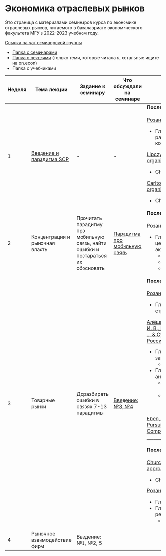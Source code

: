 # Экономика отраслевых рынков

Это страница с материалами семинаров курса по экономике отраслевых рынков, читаемого в бакалавриате экономического факультета МГУ в 2022-2023 учебном году.
 
[Ссылка на чат семианрской группы](https://t.me/+1BNQR2CnvQE0N2Iy)

- [Папка с семинарами](https://github.com/annastavniychuk/IndustrialOrganizationMSU/tree/main/seminars)
- [Папка с лекциями](https://github.com/annastavniychuk/IndustrialOrganizationMSU/tree/main/lectures) (только теми, которые читала я, остальные ищите на on.econ)
- [Папка с учебниками](https://github.com/annastavniychuk/IndustrialOrganizationMSU/tree/main/textbooks)

| **Неделя** |         **Тема лекции**        |                               **Задание к семинару**                               | **Что обсуждали на семинаре** |                                           **Что почитать**                                           |
|----------|------------------------------|----------------------------------------------------------------------------------|-----------------------------|----------------------------------------------------------------------------------------------------|
|      1     | [Введение и парадигма SCP](https://github.com/annastavniychuk/IndustrialOrganizationMSU/blob/main/lectures/01_Intro_lec_11feb.pdf)       | -                                                                                  | -                             | **После лекции:** <br><br> [Розанова Н.М. Теория отраслевых рынков.](https://github.com/annastavniychuk/IndustrialOrganizationMSU/tree/main/textbooks) <ul><li>Глава 4. История и современные тенденции развития экономики отраслевых рынков и конкурентной политик</li></ul> [Lipczynski J., Wilson J. O. S., Goddard J. A. Industrial organization: competition, strategy, policy.](https://github.com/annastavniychuk/IndustrialOrganizationMSU/blob/main/textbooks/Lipczynski_Goddard_Wilson_Industrial%20Organization_%20Competition%2C%20Strategy%20and%20Policy_2017.pdf) <ul><li>Chapter 1. Industrial organization: an introduction</li></ul> [Carlton D. W., Perloff J. M. Modern industrial organization.](https://github.com/annastavniychuk/IndustrialOrganizationMSU/blob/main/textbooks/Perloff_Carlton_Modern%20Industrial%20Organization_2015.pdf) <ul><li>Chapter 1. Overwiev</li></ul>|
|      2     | Концентрация и рыночная власть | Прочитать парадигму про мобильную связь,  найти ошибки и постараться их обосновать  | [Парадигма про мобильную связь](https://github.com/annastavniychuk/IndustrialOrganizationMSU/blob/main/seminars/01_Intro_sem_18feb.pdf)  |**После лекции:** <br><br> [Розанова Н.М. Теория отраслевых рынков.](https://github.com/annastavniychuk/IndustrialOrganizationMSU/tree/main/textbooks) <ul><li>Глава 7. Экономическая теория олигопольного ценообразования и регулирование процессов экономической концентрации <ul><li>7.1. Показатели отраслевой концентрации</li><li>7.2. Показатели рыночной власти фирмы</li><li>7.3. Концентрация и результативность рынка</li></ul> </li></ul>|
|      3     | Товарные рынки                 | Доразбирать ошибки в связях 7-13 парадигмы                                         | [Введение: №3, №4](https://github.com/annastavniychuk/IndustrialOrganizationMSU/blob/main/seminars/02_Intro_sem_25feb.pdf)               | **После лекции:** <br><br> [Розанова Н.М. Теория отраслевых рынков.](https://github.com/annastavniychuk/IndustrialOrganizationMSU/tree/main/textbooks) <ul><li>Глава 1. Методология исследования рыночных структур</li></ul> [Алёшин, Д. А., Артемьев, И. Ю., Башлаков-Николаев, И. В., Борзило, Е. Ю., Гаврилов, Д. А., Золотарев, И. В., ... & Сушкевич, А. Г. (2014). Конкурентное право России.](https://github.com/annastavniychuk/IndustrialOrganizationMSU/blob/main/textbooks/%D0%90%D0%BB%D1%91%D1%88%D0%B8%D0%BD_%D0%9A%D0%BE%D0%BD%D0%BA%D1%83%D1%80%D0%B5%D0%BD%D1%82%D0%BD%D0%BE%D0%B5%20%D0%BF%D1%80%D0%B0%D0%B2%D0%BE%20%D0%A0%D0%BE%D1%81%D1%81%D0%B8%D0%B8_2014.pdf) <ul><li>Глава 3. Основные понятия антимонопольного законодательства. <ul><li>§ 2. Товар и товарный рынок</li></ul></li><li>Глава 4. Определение границ товарного рынка и анализ состояния конкуренции. <ul><li>§ 2. Определение продуктовых и географических границ рынка</li><li>§ 3. Определение состава участников рынка, расчет объема рынка и долей хозяйствующих субъектов на рынке</li></ul> </li></ul> [Eben, M. (2021). The Antitrust Market Does Not Exist: Pursuit of Objectivity in a Purposive Process. Journal of Competition Law & Economics, 17(3), 586-619.](https://doi.org/10.1093/joclec/nhab001) <br>____________________________________________________________<br> <br> **После семинара:** <br><br> [Church J. R., Ware R. Industrial organization: a strategic approach.](https://github.com/annastavniychuk/IndustrialOrganizationMSU/blob/main/textbooks/Church_Ware_Industrial%20Organization_A%20Strategic%20Approach_2000.pdf) <ul><li>Chapter 2, part 4. Market power</li></ul> [Розанова Н.М. Теория отраслевых рынков.](https://github.com/annastavniychuk/IndustrialOrganizationMSU/tree/main/textbooks) <ul><li>Глава 6. Анализ отраслей естественной монополии</li><li>Глава 15. Экономическая политика и регулирование монополии: опыт России. <ul><li>15.4. Регулирование естественных монополий</li></ul> </li></ul> |
|      4     | Рыночное взаимодействие фирм   | Введение: №1, №2, 5                                                                 |                               |                                                                                                      |

